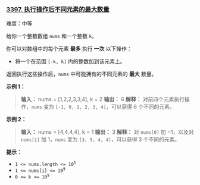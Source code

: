 ### [3397\. 执行操作后不同元素的最大数量](https://leetcode.cn/problems/maximum-number-of-distinct-elements-after-operations/)

难度：中等

给你一个整数数组 `nums` 和一个整数 `k`。

你可以对数组中的每个元素 **最多** 执行 **一次** 以下操作：

- 将一个在范围 `[-k, k]` 内的整数加到该元素上。

返回执行这些操作后，`nums` 中可能拥有的不同元素的 **最大** 数量。

**示例 1：**

> **输入：** nums = [1,2,2,3,3,4], k = 2
> **输出：** 6
> **解释：**
> 对前四个元素执行操作，`nums` 变为 `[-1, 0, 1, 2, 3, 4]`，可以获得 $6$ 个不同的元素。

**示例 2：**

> **输入：** nums = [4,4,4,4], k = 1
> **输出：** 3
> **解释：**
> 对 `nums[0]` 加 $-1$，以及对 `nums[1]` 加 $1$，`nums` 变为 `[3, 5, 4, 4]`，可以获得 $3$ 个不同的元素。

**提示：**

- <code>1 <= nums.length <= 10<sup>5</sup></code>
- <code>1 <= nums[i] <= 10<sup>9</sup></code>
- <code>0 <= k <= 10<sup>9</sup></code>
